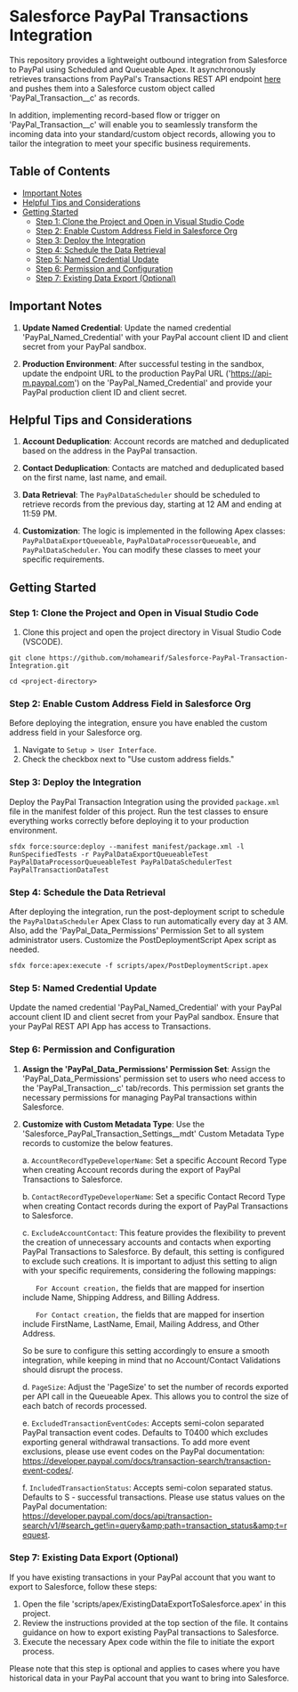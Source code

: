 # Salesforce PayPal Transactions Integration

This repository provides a lightweight outbound integration from Salesforce to PayPal using Scheduled and Queueable Apex. It asynchronously retrieves transactions from PayPal's Transactions REST API endpoint [here](https://developer.paypal.com/docs/api/transaction-search/v1/#search_get) and pushes them into a Salesforce custom object called 'PayPal_Transaction__c' as records.

In addition, implementing record-based flow or trigger on 'PayPal_Transaction__c' will enable you to seamlessly transform the incoming data into your standard/custom object records, allowing you to tailor the integration to meet your specific business requirements.

## Table of Contents

- [Important Notes](#important-notes)
- [Helpful Tips and Considerations](#helpful-tips-and-considerations)
- [Getting Started](#getting-started)
  - [Step 1: Clone the Project and Open in Visual Studio Code](#step-1-clone-the-project-and-open-in-visual-studio-code)
  - [Step 2: Enable Custom Address Field in Salesforce Org](#step-2-enable-custom-address-field-in-salesforce-org)
  - [Step 3: Deploy the Integration](#step-3-deploy-the-integration)
  - [Step 4: Schedule the Data Retrieval](#step-4-schedule-the-data-retrieval)
  - [Step 5: Named Credential Update](#step-5-named-credential-update)
  - [Step 6: Permission and Configuration](#step-6-permission-and-configuration)
  - [Step 7: Existing Data Export (Optional)](#step-7-existing-data-export-optional)

## Important Notes

1. **Update Named Credential**: Update the named credential 'PayPal_Named_Credential' with your PayPal account client ID and client secret from your PayPal sandbox.

2. **Production Environment**: After successful testing in the sandbox, update the endpoint URL to the production PayPal URL ('https://api-m.paypal.com') on the 'PayPal_Named_Credential' and provide your PayPal production client ID and client secret.

## Helpful Tips and Considerations

1. **Account Deduplication**: Account records are matched and deduplicated based on the address in the PayPal transaction.

2. **Contact Deduplication**: Contacts are matched and deduplicated based on the first name, last name, and email.

3. **Data Retrieval**: The `PayPalDataScheduler` should be scheduled to retrieve records from the previous day, starting at 12 AM and ending at 11:59 PM.

4. **Customization**: The logic is implemented in the following Apex classes: `PayPalDataExportQueueable`, `PayPalDataProcessorQueueable`, and `PayPalDataScheduler`. You can modify these classes to meet your specific requirements.

## Getting Started

### Step 1: Clone the Project and Open in Visual Studio Code

1. Clone this project and open the project directory in Visual Studio Code (VSCODE).

```shell
git clone https://github.com/mohamearif/Salesforce-PayPal-Transaction-Integration.git
```

```shell
cd <project-directory>
```
### Step 2: Enable Custom Address Field in Salesforce Org

Before deploying the integration, ensure you have enabled the custom address field in your Salesforce org.

1. Navigate to `Setup > User Interface`.
2. Check the checkbox next to "Use custom address fields."

### Step 3: Deploy the Integration

Deploy the PayPal Transaction Integration using the provided `package.xml` file in the manifest folder of this project. Run the test classes to ensure everything works correctly before deploying it to your production environment.

```shell
sfdx force:source:deploy --manifest manifest/package.xml -l RunSpecifiedTests -r PayPalDataExportQueueableTest PayPalDataProcessorQueueableTest PayPalDataSchedulerTest PayPalTransactionDataTest
```
### Step 4: Schedule the Data Retrieval

After deploying the integration, run the post-deployment script to schedule the `PayPalDataScheduler` Apex Class to run automatically every day at 3 AM. Also, add the 'PayPal_Data_Permissions' Permission Set to all system administrator users. Customize the PostDeploymentScript Apex script as needed.

```shell
sfdx force:apex:execute -f scripts/apex/PostDeploymentScript.apex
```
### Step 5: Named Credential Update

Update the named credential 'PayPal_Named_Credential' with your PayPal account client ID and client secret from your PayPal sandbox. Ensure that your PayPal REST API App has access to Transactions.

### Step 6: Permission and Configuration

1. **Assign the 'PayPal_Data_Permissions' Permission Set**: Assign the 'PayPal_Data_Permissions' permission set to users who need access to the 'PayPal_Transaction__c' tab/records. This permission set grants the necessary permissions for managing PayPal transactions within Salesforce.

2. **Customize with Custom Metadata Type**: Use the 'Salesforce_PayPal_Transaction_Settings__mdt' Custom Metadata Type records to customize the below features.

    a. `AccountRecordTypeDeveloperName`: Set a specific Account Record Type when creating Account records during the export of PayPal Transactions to Salesforce.

    b. `ContactRecordTypeDeveloperName`: Set a specific Contact Record Type when creating Contact records during the export of PayPal Transactions to Salesforce.

    c. `ExcludeAccountContact`: This feature provides the flexibility to prevent the creation of unnecessary accounts and contacts when exporting PayPal Transactions to Salesforce. By default, this setting is configured to exclude such creations. It is important to adjust this setting to align with your specific requirements, considering the following mappings:

    &nbsp;&nbsp;&nbsp;&nbsp;&nbsp;&nbsp;`For Account creation,` the fields that are mapped for insertion include Name, Shipping Address, and Billing Address.

    &nbsp;&nbsp;&nbsp;&nbsp;&nbsp;&nbsp;`For Contact creation,` the fields that are mapped for insertion include FirstName, LastName, Email, Mailing Address, and Other Address.
    
    So be sure to configure this setting accordingly to ensure a smooth integration, while keeping in mind that no Account/Contact Validations should disrupt the process.

    d. `PageSize`: Adjust the 'PageSize' to set the number of records exported per API call in the Queueable Apex. This allows you to control the size of each batch of records processed.

    e. `ExcludedTransactionEventCodes`: Accepts semi-colon separated PayPal transaction event codes. Defaults to T0400 which excludes exporting general withdrawal transactions. To add more event exclusions, please use event codes on the PayPal documentation: https://developer.paypal.com/docs/transaction-search/transaction-event-codes/.

    f. `IncludedTransactionStatus`: Accepts semi-colon separated status. Defaults to S - successful transactions. Please use status values on the PayPal documentation: https://developer.paypal.com/docs/api/transaction-search/v1/#search_get!in=query&amp;path=transaction_status&amp;t=request.

### Step 7: Existing Data Export (Optional)

If you have existing transactions in your PayPal account that you want to export to Salesforce, follow these steps:

1. Open the file 'scripts/apex/ExistingDataExportToSalesforce.apex' in this project.
2. Review the instructions provided at the top section of the file. It contains guidance on how to export existing PayPal transactions to Salesforce.
3. Execute the necessary Apex code within the file to initiate the export process.

Please note that this step is optional and applies to cases where you have historical data in your PayPal account that you want to bring into Salesforce.